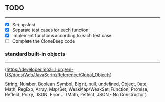 ## TODO

---

- [x] Set up Jest
- [x] Separate test cases for each function
- [x] Implement functions according to each test case
- [ ] Complete the CloneDeep code

### standard built-in objects

---

(https://developer.mozilla.org/en-US/docs/Web/JavaScript/Reference/Global_Objects)

String, Number, Boolean, Symbol, BigInt, null, undefined,
Object, Date, Math, RegExp, Array, Map/Set, WeakMap/WeakSet, Function, Promise,
Reflect, Proxy, JSON, Error ...
(Math, Reflect, JSON - No Constructor )
